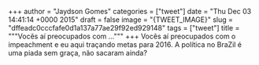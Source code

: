 
+++
author = "Jaydson Gomes"
categories = ["tweet"]
date = "Thu Dec 03 14:41:14 +0000 2015"
draft = false
image = "{TWEET_IMAGE}"
slug = "dffeadc0cccfafe0d1a137a77ae29f92ed929148"
tags = ["tweet"]
title = """Vocês aí preocupados com ..."""
+++
Vocês aí preocupados com o impeachment e eu aqui traçando metas para 2016. A política no BraZil é uma piada sem graça, não sacaram ainda?
